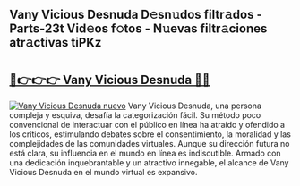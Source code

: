 ## Vany Vicious Desnuda D𝚎sn𝚞dos filtr𝚊dos - Parts-23t Vid𝚎os f𝚘tos - N𝚞evas filtr𝚊ciones atr𝚊ctivas tiPKz

# <h2><a href="http://mba9lx3.tromn.icu/?c=Vany+Vicious+Desnuda">🔗👉👉👉 Vany Vicious Desnuda 🔗🔗</a></h2>

[![Vany Vicious Desnuda nuevo](https://i.imgur.com/pEAQMta.gif)](http://mba9lx3.tromn.icu/?c=Vany+Vicious+Desnuda)
Vany Vicious Desnuda, una persona compleja y esquiva, desafía la categorización fácil. Su método poco convencional de interactuar con el público en línea ha atraído y ofendido a los críticos, estimulando debates sobre el consentimiento, la moralidad y las complejidades de las comunidades virtuales. Aunque su dirección futura no está clara, su influencia en el mundo en línea es indiscutible. Armado con una dedicación inquebrantable y un atractivo innegable, el alcance de Vany Vicious Desnuda en el mundo virtual es expansivo.
